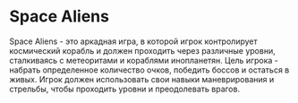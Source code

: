 # Space Aliens
Space Aliens - это аркадная игра, в которой игрок контролирует космический корабль и должен проходить через различные уровни, сталкиваясь с метеоритами и кораблями инопланетян. Цель игрока - набрать определенное количество очков, победить боссов и остаться в живых. Игрок должен использовать свои навыки маневрирования и стрельбы, чтобы проходить уровни и преодолевать врагов.